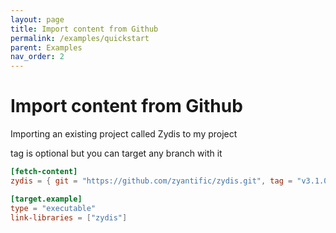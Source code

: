 ```yaml
---
layout: page
title: Import content from Github
permalink: /examples/quickstart
parent: Examples
nav_order: 2
---
```


# Import content from Github

Importing an existing project called Zydis to my project

tag is optional but you can target any branch with it

```toml
[fetch-content]
zydis = { git = "https://github.com/zyantific/zydis.git", tag = "v3.1.0" }

[target.example]
type = "executable"
link-libraries = ["zydis"]
```
